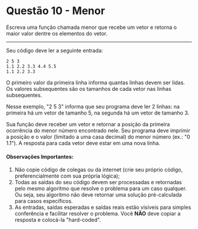 # Questão 10 - Menor

Escreva uma função chamada menor que recebe um vetor e retorna o maior
valor dentre os elementos do vetor.

<hr>

Seu código deve ler a seguinte entrada:

```
2 5 3 
1.1 2.2 3.3 4.4 5.5
1.1 2.2 3.3
```

O primeiro valor da primeira linha informa quantas linhas devem ser lidas. Os valores subsequentes são os tamanhos de cada vetor nas linhas subsequentes.

Nesse exemplo, "2 5 3" informa que seu programa deve ler 2 linhas: na primeira há um vetor de tamanho 5, na segunda há um vetor de tamanho 3.

Sua função deve receber um vetor e retornar a posição da primeira ocorrência do menor número encontrado nele. Seu programa deve imprimir a posição e o valor (limitado a uma casa decimal) do menor número (ex.: "0 1.1"). A resposta para cada vetor deve estar em uma nova linha.

#### Observações Importantes:

1. Não copie código de colegas ou da internet (crie seu próprio código, preferencialmente com sua própria lógica);
2. Todas as saídas do seu código devem ser processadas e retornadas pelo mesmo algoritmo que resolve o problema para um caso qualquer. Ou seja, seu algoritmo não deve retornar uma solução pré-calculada para casos específicos.
3. As entradas, saídas esperadas e saídas reais estão visíveis para simples conferência e facilitar resolver o problema. Você **NÃO** deve copiar a resposta e colocá-la "hard-coded".
